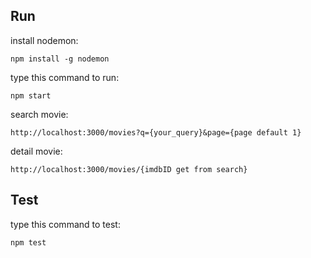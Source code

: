 ## Run

install nodemon:

```Shell
npm install -g nodemon
```

type this command to run:

```Shell
npm start
```

search movie:

```Shell
http://localhost:3000/movies?q={your_query}&page={page default 1}
```

detail movie:

```Shell
http://localhost:3000/movies/{imdbID get from search}
```

## Test

type this command to test:

```Shell
npm test
```
